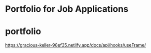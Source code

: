 # Portfolio for Job Applications

# portfolio

https://gracious-keller-98ef35.netlify.app/docs/api/hooks/useFrame/

